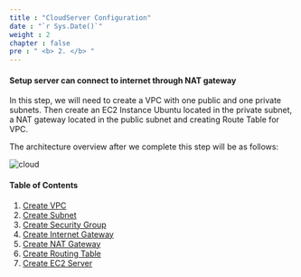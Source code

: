 ```yaml
---
title : "CloudServer Configuration"
date : "`r Sys.Date()`"
weight : 2
chapter : false
pre : " <b> 2. </b> "
---
```


#### Setup server can connect to internet through NAT gateway
In this step, we will need to create a VPC with one public and one private subnets. Then create an EC2 Instance Ubuntu located in the private subnet, a NAT gateway located in the public subnet
and creating Route Table for VPC.

The architecture overview after we complete this step will be as follows:

![cloud](/aws-fcj/ws1/images/2.cloudserver/cloud-01.png)

#### Table of Contents
1. [Create VPC](/2-CloudServer/2.1-createvpc)
2. [Create Subnet](/2-CloudServer/2.2-createsubnet)
3. [Create Security Group](/2-CloudServer/2.3-securitygroup)
4. [Create Internet Gateway](/2-CloudServer/2.4-createigw)
5. [Create NAT Gateway](/2-CloudServer/2.5-createnatgw)
6. [Create Routing Table](/2-CloudServer/2.6-routingtable)
7. [Create EC2 Server](/2-CloudServer/2.7-createec2)
